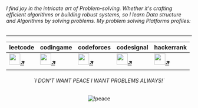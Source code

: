 <h6>I find joy in the intricate art of Problem-solving. Whether it's crafting efficient algorithms or building robust systems, 
so I learn Data structure and Algorithms by solving problems.
My problem solving Platforms profiles: </h6>

________________

<div align="center">
  
leetcode   | codingame    | codeforces      | codesignal      | hackerrank     
---        | ---          | ---             | ---             | ---    
<a href="https://leetcode.com/stronk/"><img src="https://ih0.redbubble.net/image.4319591512.4332/raf,360x360,075,t,fafafa:ca443f4786.jpg" width="30px"/><i>🡵</i></a> | <a href="https://www.codingame.com/profile/f2fcbf8c06112436da6c14c7ebf7e5b37294674"><img src="https://encrypted-tbn0.gstatic.com/images?q=tbn:ANd9GcSQ-atXcV-5GLnp7AbIZlvUIUUQKpOI18rpvHadVyXlzNQfPubK4pkOqtZPTjflp5LAQs8&usqp=CAU" width="30px"/><i>🡵</i></a> | <a href="https://codeforces.com/profile/stronk"><img src="https://styles.redditmedia.com/t5_33o1k/styles/communityIcon_xcagst8qta391.png" width="30px"/><i>🡵</i></a>| <a href="https://app.codesignal.com/profile/mrstronk"><img src="https://encrypted-tbn0.gstatic.com/images?q=tbn:ANd9GcQWNeZZY8sBYz3XHAYfGo4BlURTD0f6zecQIlHTSxpezEnq8kE8Sbpf6E4Icd5HMzokhfI&usqp=CAU" width="30px"/><i>🡵</i></a>| <a href="https://www.hackerrank.com/profile/mrstronk"><img src="https://upload.wikimedia.org/wikipedia/commons/thumb/4/40/HackerRank_Icon-1000px.png/800px-HackerRank_Icon-1000px.png" width="30px"/><i>🡵</i></a>



  <h6 align="center">`I DON'T WANT PEACE I WANT PROBLEMS ALWAYS!`</h6>
  <p align="center">
    <img  src="https://user-images.githubusercontent.com/94312066/211842707-19b61ea7-6461-46ba-9af2-257dfada7ac6.gif" alt="!peace"> 
  </p>
</div>
